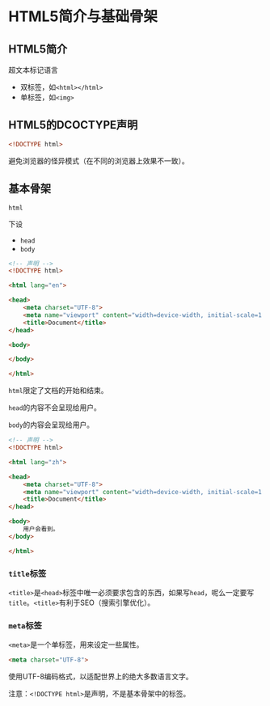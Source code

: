 # HTML5简介与基础骨架

## HTML5简介

超文本标记语言

- 双标签，如`<html></html>`
- 单标签，如`<img>`

## HTML5的DCOCTYPE声明

```html
<!DOCTYPE html>
```

避免浏览器的怪异模式（在不同的浏览器上效果不一致）。

## 基本骨架

`html`

下设

- `head`
- `body`

```html
<!-- 声明 -->
<!DOCTYPE html>

<html lang="en">

<head>
    <meta charset="UTF-8">
    <meta name="viewport" content="width=device-width, initial-scale=1.0">
    <title>Document</title>
</head>

<body>

</body>

</html>
```

`html`限定了文档的开始和结束。

`head`的内容不会呈现给用户。

`body`的内容会呈现给用户。

```html
<!-- 声明 -->
<!DOCTYPE html>

<html lang="zh">

<head>
    <meta charset="UTF-8">
    <meta name="viewport" content="width=device-width, initial-scale=1.0">
    <title>Document</title>
</head>

<body>
    用户会看到。
</body>

</html>
```

### `title`标签

`<title>`是`<head>`标签中唯一必须要求包含的东西，如果写`head`，呢么一定要写`title`。`<title>`有利于SEO（搜索引擎优化）。

### `meta`标签

`<meta>`是一个单标签，用来设定一些属性。

```html
<meta charset="UTF-8">
```

使用UTF-8编码格式，以适配世界上的绝大多数语言文字。

注意：`<!DOCTYPE html>`是声明，不是基本骨架中的标签。